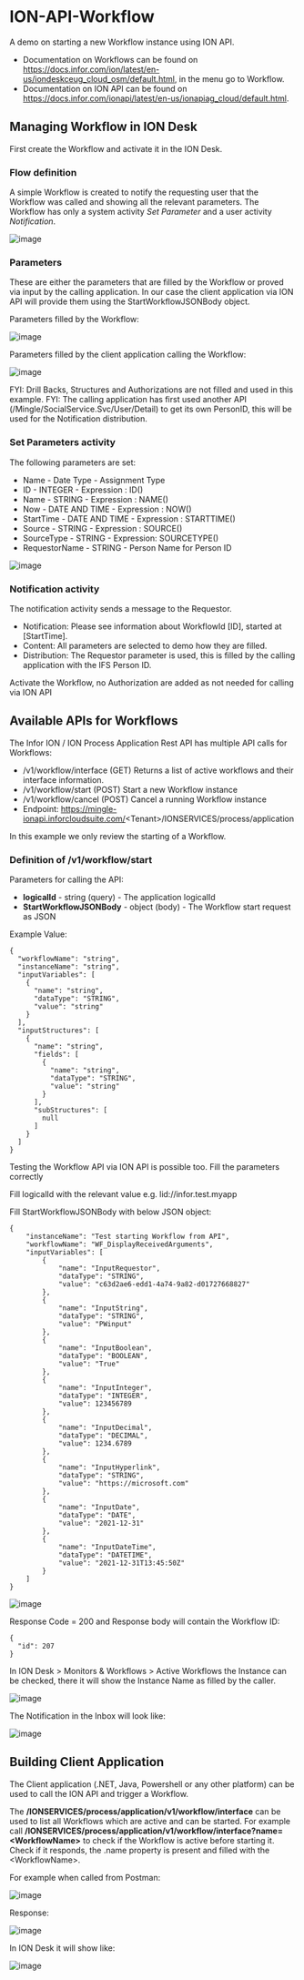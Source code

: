 # ION-API-Workflow
A demo on starting a new Workflow instance using ION API.

* Documentation on Workflows can be found on https://docs.infor.com/ion/latest/en-us/iondeskceug_cloud_osm/default.html, in the menu go to Workflow.
* Documentation on ION API can be found on https://docs.infor.com/ionapi/latest/en-us/ionapiag_cloud/default.html.

## Managing Workflow in ION Desk
First create the Workflow and activate it in the ION Desk. 
### Flow definition
A simple Workflow is created to notify the requesting user that the Workflow was called and showing all the relevant parameters. The Workflow has only a system activity *Set Parameter* and a user activity *Notification*.

![image](https://user-images.githubusercontent.com/82956918/184337329-36729545-ffa0-43b1-9890-4fa3669bd85c.png)

### Parameters
These are either the parameters that are filled by the Workflow or proved via input by the calling application. In our case the client application via ION API will provide them using the StartWorkflowJSONBody object.

Parameters filled by the Workflow:

![image](https://user-images.githubusercontent.com/82956918/184338433-f3d4393e-dd47-4aa0-8a39-f18b95b58338.png)

Parameters filled by the client application calling the Workflow:

![image](https://user-images.githubusercontent.com/82956918/184356441-b7eac961-5df7-48e8-b74d-d4f7fa97ea48.png)

FYI: Drill Backs, Structures and Authorizations are not filled and used in this example.
FYI: The calling application has first used another API (/Mingle/SocialService.Svc/User/Detail) to get its own PersonID, this will be used for the Notification distribution.

### Set Parameters activity
The following parameters are set:
* Name - Date Type - Assignment Type
* ID - INTEGER - Expression : ID()
* Name - STRING - Expression : NAME()
* Now - DATE AND TIME - Expression : NOW()
* StartTime - DATE AND TIME - Expression : STARTTIME()
* Source - STRING - Expression : SOURCE()
* SourceType - STRING - Expression: SOURCETYPE()
* RequestorName - STRING - Person Name for Person ID

![image](https://user-images.githubusercontent.com/82956918/184339576-81c386a7-dca5-4413-b91a-c502a5abd7e4.png)

### Notification activity
The notification activity sends a message to the Requestor. 
* Notification: Please see information about WorkflowId [ID], started at [StartTime].
* Content: All parameters are selected to demo how they are filled.
* Distribution: The Requestor parameter is used, this is filled by the calling application with the IFS Person ID.

Activate the Workflow, no Authorization are added as not needed for calling via ION API

## Available APIs for Workflows
The Infor ION / ION Process Application Rest API has multiple API calls for Workflows:
* /v1/workflow/interface (GET) Returns a list of active workflows and their interface information.
* /v1/workflow/start (POST) Start a new Workflow instance
* /v1/workflow/cancel (POST) Cancel a running Workflow instance
* Endpoint: https://mingle-ionapi.inforcloudsuite.com/<Tenant\>/IONSERVICES/process/application

In this example we only review the starting of a Workflow.

### Definition of /v1/workflow/start
Parameters for calling the API:
* **logicalId** - string (query) - The application logicalId
* **StartWorkflowJSONBody** - object (body) - The Workflow start request as JSON

Example Value: 
```
{
  "workflowName": "string",
  "instanceName": "string",
  "inputVariables": [
    {
      "name": "string",
      "dataType": "STRING",
      "value": "string"
    }
  ],
  "inputStructures": [
    {
      "name": "string",
      "fields": [
        {
          "name": "string",
          "dataType": "STRING",
          "value": "string"
        }
      ],
      "subStructures": [
        null
      ]
    }
  ]
}

```

Testing the Workflow API via ION API is possible too. Fill the parameters correctly

Fill logicalId with the relevant value e.g. lid://infor.test.myapp

Fill StartWorkflowJSONBody with below JSON object:
```
{
	"instanceName": "Test starting Workflow from API",
	"workflowName": "WF_DisplayReceivedArguments",
	"inputVariables": [
		{
			"name": "InputRequestor",
			"dataType": "STRING",
			"value": "c63d2ae6-edd1-4a74-9a82-d01727668827"
		},
		{
			"name": "InputString",
			"dataType": "STRING",
			"value": "PWinput"
		},
		{
			"name": "InputBoolean",
			"dataType": "BOOLEAN",
			"value": "True"
		},
		{
			"name": "InputInteger",
			"dataType": "INTEGER",
			"value": 123456789
		},
		{
			"name": "InputDecimal",
			"dataType": "DECIMAL",
			"value": 1234.6789
		},
		{
			"name": "InputHyperlink",
			"dataType": "STRING",
			"value": "https://microsoft.com"
		},
		{
			"name": "InputDate",
			"dataType": "DATE",
			"value": "2021-12-31"
		},
		{
			"name": "InputDateTime",
			"dataType": "DATETIME",
			"value": "2021-12-31T13:45:50Z"
		}
	]
}
```

![image](https://user-images.githubusercontent.com/82956918/184353423-6f523adf-91e2-4257-aa4f-7db3633cdb3c.png)

Response Code = 200 and Response body will contain the Workflow ID:
```
{
  "id": 207
}
```
In ION Desk > Monitors & Workflows > Active Workflows the Instance can be checked, there it will show the Instance Name as filled by the caller.

![image](https://user-images.githubusercontent.com/82956918/184360208-5301a52f-c34b-4835-8283-9a5602b46309.png)

The Notification in the Inbox will look like:

![image](https://user-images.githubusercontent.com/82956918/184356311-1a906620-6537-4edc-99da-382b8328ec7c.png)

## Building Client Application
The Client application (.NET, Java, Powershell or any other platform) can be used to call the ION API and trigger a Workflow.

The **/IONSERVICES/process/application/v1/workflow/interface** can be used to list all Workflows which are active and can be started.
For example call **/IONSERVICES/process/application/v1/workflow/interface?name=<WorkflowName\>** to check if the Workflow is active before starting it. Check if it responds, the .name property is present and filled with the <WorkflowName\>.

For example when called from Postman:

![image](https://user-images.githubusercontent.com/82956918/184360346-fc944232-2a7c-4733-8292-c9d40856f6ed.png)

Response: 

![image](https://user-images.githubusercontent.com/82956918/184360415-c71f991e-aa0c-43a2-bca8-daf5093fcee8.png)

In ION Desk it will show like:

![image](https://user-images.githubusercontent.com/82956918/184360871-754b3f1b-fd38-471d-835b-223d58004388.png)



